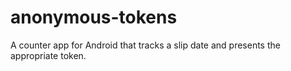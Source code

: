 # anonymous-tokens
A counter app for Android that tracks a slip date and presents the appropriate token.
